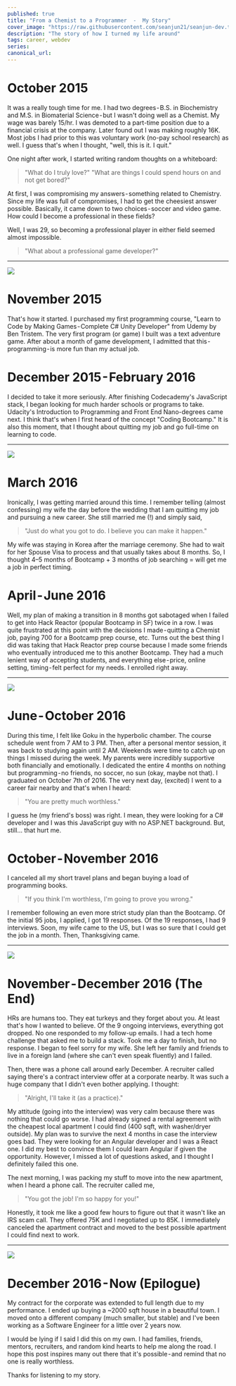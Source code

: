 ```yaml
---
published: true
title: "From a Chemist to a Programmer  -  My Story"
cover_image: "https://raw.githubusercontent.com/seanjun21/seanjun-dev.to/master/blog-posts/from-a-chemist-to-a-programmer-my-story/assets/chemistry.jpeg"
description: "The story of how I turned my life around"
tags: career, webdev
series:
canonical_url:
---
```


# October 2015

It was a really tough time for me. I had two degrees - B.S. in Biochemistry and M.S. in Biomaterial Science - but I wasn't doing well as a Chemist. My wage was barely 15/hr. I was demoted to a part-time position due to a financial crisis at the company. Later found out I was making roughly 16K. Most jobs I had prior to this was voluntary work (no-pay school research) as well. I guess that's when I thought, "well, this is it. I quit."

One night after work, I started writing random thoughts on a whiteboard:

> "What do I truly love?"
> "What are things I could spend hours on and not get bored?"

At first, I was compromising my answers - something related to Chemistry. Since my life was full of compromises, I had to get the cheesiest answer possible. Basically, it came down to two choices - soccer and video game. How could I become a professional in these fields?

Well, I was 29, so becoming a professional player in either field seemed almost impossible.

> "What about a professional game developer?"

---

![](./assets/game-controllers.jpeg)

# November 2015

That's how it started. I purchased my first programming course, "Learn to Code by Making Games - Complete C# Unity Developer" from Udemy by Ben Tristem. The very first program (or game) I built was a text adventure game. After about a month of game development, I admitted that this - programming - is more fun than my actual job.

# December 2015 - February 2016

I decided to take it more seriously. After finishing Codecademy's JavaScript stack, I began looking for much harder schools or programs to take. Udacity's Introduction to Programming and Front End Nano-degrees came next. I think that's when I first heard of the concept "Coding Bootcamp." It is also this moment, that I thought about quitting my job and go full-time on learning to code.

---

![](./assets/married.jpeg)

# March 2016

Ironically, I was getting married around this time. I remember telling (almost confessing) my wife the day before the wedding that I am quitting my job and pursuing a new career. She still married me (!) and simply said,

> "Just do what you got to do. I believe you can make it happen."

My wife was staying in Korea after the marriage ceremony. She had to wait for her Spouse Visa to process and that usually takes about 8 months. So, I thought 4–5 months of Bootcamp + 3 months of job searching = will get me a job in perfect timing.

# April - June 2016

Well, my plan of making a transition in 8 months got sabotaged when I failed to get into Hack Reactor (popular Bootcamp in SF) twice in a row. I was quite frustrated at this point with the decisions I made - quitting a Chemist job, paying 700 for a Bootcamp prep course, etc. Turns out the best thing I did was taking that Hack Reactor prep course because I made some friends who eventually introduced me to this another Bootcamp. They had a much lenient way of accepting students, and everything else - price, online setting, timing - felt perfect for my needs. I enrolled right away.

---

![](./assets/dbz.jpeg)

# June - October 2016

During this time, I felt like Goku in the hyperbolic chamber. The course schedule went from 7 AM to 3 PM. Then, after a personal mentor session, it was back to studying again until 2 AM. Weekends were time to catch up on things I missed during the week. My parents were incredibly supportive both financially and emotionally. I dedicated the entire 4 months on nothing but programming - no friends, no soccer, no sun (okay, maybe not that). I graduated on October 7th of 2016. The very next day, (excited) I went to a career fair nearby and that's when I heard:

> "You are pretty much worthless."

I guess he (my friend's boss) was right. I mean, they were looking for a C# developer and I was this JavaScript guy with no ASP.NET background. But, still… that hurt me.

# October - November 2016

I canceled all my short travel plans and began buying a load of programming books.

> "If you think I'm worthless, I'm going to prove you wrong."

I remember following an even more strict study plan than the Bootcamp. Of the initial 95 jobs, I applied, I got 19 responses. Of the 19 responses, I had 9 interviews. Soon, my wife came to the US, but I was so sure that I could get the job in a month. Then, Thanksgiving came.

---

![](./assets/apex.jpeg)

# November - December 2016 (The End)

HRs are humans too. They eat turkeys and they forget about you. At least that's how I wanted to believe. Of the 9 ongoing interviews, everything got dropped. No one responded to my follow-up emails. I had a tech home challenge that asked me to build a stack. Took me a day to finish, but no response. I began to feel sorry for my wife. She left her family and friends to live in a foreign land (where she can't even speak fluently) and I failed.

Then, there was a phone call around early December. A recruiter called saying there's a contract interview offer at a corporate nearby. It was such a huge company that I didn't even bother applying. I thought:

> "Alright, I'll take it (as a practice)."

My attitude (going into the interview) was very calm because there was nothing that could go worse. I had already signed a rental agreement with the cheapest local apartment I could find (400 sqft, with washer/dryer outside). My plan was to survive the next 4 months in case the interview goes bad. They were looking for an Angular developer and I was a React one. I did my best to convince them I could learn Angular if given the opportunity. However, I missed a lot of questions asked, and I thought I definitely failed this one.

The next morning, I was packing my stuff to move into the new apartment, when I heard a phone call. The recruiter called me,

> "You got the job! I'm so happy for you!"

Honestly, it took me like a good few hours to figure out that it wasn't like an IRS scam call. They offered 75K and I negotiated up to 85K. I immediately canceled the apartment contract and moved to the best possible apartment I could find next to work.

---

![](./assets/laptop.jpeg)

# December 2016 - Now (Epilogue)

My contract for the corporate was extended to full length due to my performance. I ended up buying a ~2000 sqft house in a beautiful town. I moved onto a different company (much smaller, but stable) and I've been working as a Software Engineer for a little over 2 years now.

I would be lying if I said I did this on my own. I had families, friends, mentors, recruiters, and random kind hearts to help me along the road. I hope this post inspires many out there that it's possible - and remind that no one is really worthless.

Thanks for listening to my story.
